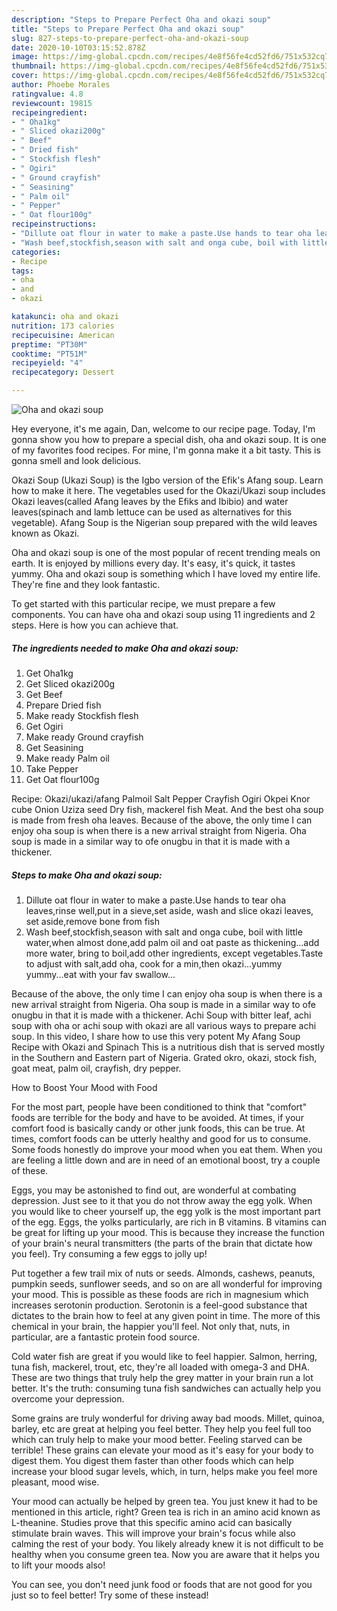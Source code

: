 ```yaml
---
description: "Steps to Prepare Perfect Oha and okazi soup"
title: "Steps to Prepare Perfect Oha and okazi soup"
slug: 827-steps-to-prepare-perfect-oha-and-okazi-soup
date: 2020-10-10T03:15:52.878Z
image: https://img-global.cpcdn.com/recipes/4e8f56fe4cd52fd6/751x532cq70/oha-and-okazi-soup-recipe-main-photo.jpg
thumbnail: https://img-global.cpcdn.com/recipes/4e8f56fe4cd52fd6/751x532cq70/oha-and-okazi-soup-recipe-main-photo.jpg
cover: https://img-global.cpcdn.com/recipes/4e8f56fe4cd52fd6/751x532cq70/oha-and-okazi-soup-recipe-main-photo.jpg
author: Phoebe Morales
ratingvalue: 4.8
reviewcount: 19815
recipeingredient:
- " Oha1kg"
- " Sliced okazi200g"
- " Beef"
- " Dried fish"
- " Stockfish flesh"
- " Ogiri"
- " Ground crayfish"
- " Seasining"
- " Palm oil"
- " Pepper"
- " Oat flour100g"
recipeinstructions:
- "Dillute oat flour in water to make a paste.Use hands to tear oha leaves,rinse well,put in a sieve,set aside, wash and slice okazi leaves, set aside,remove bone from fish"
- "Wash beef,stockfish,season with salt and onga cube, boil with little water,when almost done,add palm oil and oat paste as thickening...add more water, bring to boil,add other ingredients, except vegetables.Taste to adjust with salt,add oha, cook for a min,then okazi...yummy yummy...eat with your fav swallow..."
categories:
- Recipe
tags:
- oha
- and
- okazi

katakunci: oha and okazi 
nutrition: 173 calories
recipecuisine: American
preptime: "PT30M"
cooktime: "PT51M"
recipeyield: "4"
recipecategory: Dessert

---
```



![Oha and okazi soup](https://img-global.cpcdn.com/recipes/4e8f56fe4cd52fd6/751x532cq70/oha-and-okazi-soup-recipe-main-photo.jpg)

Hey everyone, it's me again, Dan, welcome to our recipe page. Today, I'm gonna show you how to prepare a special dish, oha and okazi soup. It is one of my favorites food recipes. For mine, I'm gonna make it a bit tasty. This is gonna smell and look delicious.

Okazi Soup (Ukazi Soup) is the Igbo version of the Efik&#39;s Afang soup. Learn how to make it here. The vegetables used for the Okazi/Ukazi soup includes Okazi leaves(called Afang leaves by the Efiks and Ibibio) and water leaves(spinach and lamb lettuce can be used as alternatives for this vegetable). Afang Soup is the Nigerian soup prepared with the wild leaves known as Okazi.

Oha and okazi soup is one of the most popular of recent trending meals on earth. It is enjoyed by millions every day. It's easy, it's quick, it tastes yummy. Oha and okazi soup is something which I have loved my entire life. They're fine and they look fantastic.


To get started with this particular recipe, we must prepare a few components. You can have oha and okazi soup using 11 ingredients and 2 steps. Here is how you can achieve that.

<!--inarticleads1-->

##### The ingredients needed to make Oha and okazi soup:

1. Get  Oha1kg
1. Get  Sliced okazi200g
1. Get  Beef
1. Prepare  Dried fish
1. Make ready  Stockfish flesh
1. Get  Ogiri
1. Make ready  Ground crayfish
1. Get  Seasining
1. Make ready  Palm oil
1. Take  Pepper
1. Get  Oat flour100g


Recipe: Okazi/ukazi/afang Palmoil Salt Pepper Crayfish Ogiri Okpei Knor cube Onion Uziza seed Dry fish, mackerel fish Meat. And the best oha soup is made from fresh oha leaves. Because of the above, the only time I can enjoy oha soup is when there is a new arrival straight from Nigeria. Oha soup is made in a similar way to ofe onugbu in that it is made with a thickener. 

<!--inarticleads2-->

##### Steps to make Oha and okazi soup:

1. Dillute oat flour in water to make a paste.Use hands to tear oha leaves,rinse well,put in a sieve,set aside, wash and slice okazi leaves, set aside,remove bone from fish
1. Wash beef,stockfish,season with salt and onga cube, boil with little water,when almost done,add palm oil and oat paste as thickening...add more water, bring to boil,add other ingredients, except vegetables.Taste to adjust with salt,add oha, cook for a min,then okazi...yummy yummy...eat with your fav swallow...


Because of the above, the only time I can enjoy oha soup is when there is a new arrival straight from Nigeria. Oha soup is made in a similar way to ofe onugbu in that it is made with a thickener. Achi Soup with bitter leaf, achi soup with oha or achi soup with okazi are all various ways to prepare achi soup. In this video, I share how to use this very potent My Afang Soup Recipe with Okazi and Spinach This is a nutritious dish that is served mostly in the Southern and Eastern part of Nigeria. Grated okro, okazi, stock fish, goat meat, palm oil, crayfish, dry pepper. 

How to Boost Your Mood with Food


For the most part, people have been conditioned to think that "comfort" foods are terrible for the body and have to be avoided. At times, if your comfort food is basically candy or other junk foods, this can be true. At times, comfort foods can be utterly healthy and good for us to consume. Some foods honestly do improve your mood when you eat them. When you are feeling a little down and are in need of an emotional boost, try a couple of these.

Eggs, you may be astonished to find out, are wonderful at combating depression. Just see to it that you do not throw away the egg yolk. When you would like to cheer yourself up, the egg yolk is the most important part of the egg. Eggs, the yolks particularly, are rich in B vitamins. B vitamins can be great for lifting up your mood. This is because they increase the function of your brain's neural transmitters (the parts of the brain that dictate how you feel). Try consuming a few eggs to jolly up!

Put together a few trail mix of nuts or seeds. Almonds, cashews, peanuts, pumpkin seeds, sunflower seeds, and so on are all wonderful for improving your mood. This is possible as these foods are rich in magnesium which increases serotonin production. Serotonin is a feel-good substance that dictates to the brain how to feel at any given point in time. The more of this chemical in your brain, the happier you'll feel. Not only that, nuts, in particular, are a fantastic protein food source.

Cold water fish are great if you would like to feel happier. Salmon, herring, tuna fish, mackerel, trout, etc, they're all loaded with omega-3 and DHA. These are two things that truly help the grey matter in your brain run a lot better. It's the truth: consuming tuna fish sandwiches can actually help you overcome your depression. 

Some grains are truly wonderful for driving away bad moods. Millet, quinoa, barley, etc are great at helping you feel better. They help you feel full too which can truly help to make your mood better. Feeling starved can be terrible! These grains can elevate your mood as it's easy for your body to digest them. You digest them faster than other foods which can help increase your blood sugar levels, which, in turn, helps make you feel more pleasant, mood wise.

Your mood can actually be helped by green tea. You just knew it had to be mentioned in this article, right? Green tea is rich in an amino acid known as L-theanine. Studies prove that this specific amino acid can basically stimulate brain waves. This will improve your brain's focus while also calming the rest of your body. You likely already knew it is not difficult to be healthy when you consume green tea. Now you are aware that it helps you to lift your moods also!

You can see, you don't need junk food or foods that are not good for you just so to feel better! Try some of these instead!

